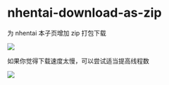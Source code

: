 # nhentai-download-as-zip
为 nhentai 本子页增加 zip 打包下载

![](https://i.loli.net/2018/12/26/5c23a39505d14.png)

如果你觉得下载速度太慢，可以尝试适当提高线程数

![](https://i.loli.net/2019/01/20/5c4403dedb085.png)
